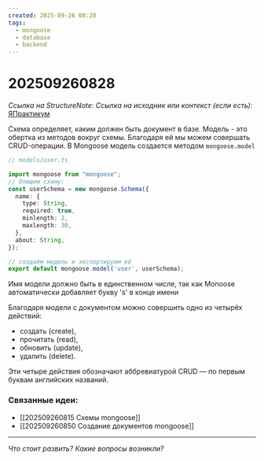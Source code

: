 ```yaml
---
created: 2025-09-26 08:28
tags:
  - mongoose
  - database
  - backend
---
```

# 202509260828
*Ссылка на StructureNote:* 
*Ссылка на исходник или контекст (если есть):* [ЯПрактикум](https://practicum.yandex.ru/learn/backend-nodejs/courses/16b47298-e20d-4fde-9619-1ab305039a00/sprints/564238/topics/a4928f0d-5f69-4053-bea3-fa90d3a2a89f/lessons/15cef645-c2a0-4925-9e9b-bb174e07ec2e/)

Схема определяет, каким должен быть документ в базе. Модель - это обертка из методов вокруг схемы. Благодаря ей мы можем совершать CRUD-операции. В Mongoose модель создается методом `mongoose.model`
```ts
// models/user.ts

import mongoose from "mongoose";
// Опишем схему:
const userSchema = new mongoose.Schema({
  name: {
    type: String,
    required: true,
    minlength: 2,
    maxlength: 30,
  },
  about: String,
});

// создаём модель и экспортируем её
export default mongoose.model('user', userSchema);
```
Имя модели должно быть в единственном числе, так как Monoose автоматически добавляет букву 's' в конце имени

Благодаря модели с документом можно совершить одно из четырёх действий:

- создать (create),
- прочитать (read),
- обновить (update),
- удалить (delete).

Эти четыре действия обозначают аббревиатурой CRUD — по первым буквам английских названий.
### Связанные идеи:
* [[202509260815 Схемы mongoose]]
* [[202509260850 Создание документов mongoose]]
---

*Что стоит развить? Какие вопросы возникли?*